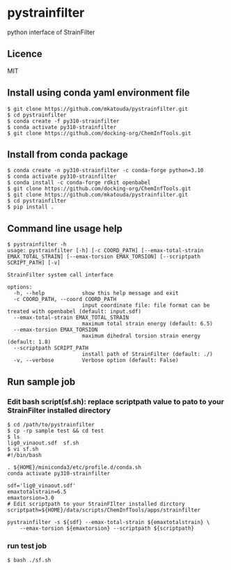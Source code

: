 # pystrainfilter
python interface of StrainFilter

## Licence
MIT

## Install using conda yaml environment file
```
$ git clone https://github.com/mkatouda/pystrainfilter.git
$ cd pystrainfilter
$ conda create -f py310-strainfilter
$ conda activate py310-strainfilter
$ git clone https://github.com/docking-org/ChemInfTools.git
```

## Install from conda package
```
$ conda create -n py310-strainfilter -c conda-forge python=3.10
$ conda activate py310-strainfilter
$ conda install -c conda-forge rdkit openbabel
$ git clone https://github.com/docking-org/ChemInfTools.git
$ git clone https://github.com/mkatouda/pystrainfilter.git
$ cd pystrainfilter
$ pip install .
```

## Command line usage help
```
$ pystrainfilter -h
usage: pystrainfilter [-h] [-c COORD_PATH] [--emax-total-strain EMAX_TOTAL_STRAIN] [--emax-torsion EMAX_TORSION] [--scriptpath SCRIPT_PATH] [-v]

StrainFilter system call interface

options:
  -h, --help            show this help message and exit
  -c COORD_PATH, --coord COORD_PATH
                        input coordinate file: file format can be treated with openbabel (default: input.sdf)
  --emax-total-strain EMAX_TOTAL_STRAIN
                        maximum total strain energy (default: 6.5)
  --emax-torsion EMAX_TORSION
                        maximum dihedral torsion strain energy (default: 1.8)
  --scriptpath SCRIPT_PATH
                        install path of StrainFilter (default: ./)
  -v, --verbose         Verbose option (default: False)
```

## Run sample job
### Edit bash script(sf.sh): replace scriptpath value to pato to your StrainFilter installed directory
```
$ cd /path/to/pystrainfilter
$ cp -rp sample test && cd test
$ ls
lig0_vinaout.sdf  sf.sh
$ vi sf.sh
#!/bin/bash

. ${HOME}/miniconda3/etc/profile.d/conda.sh
conda activate py310-strainfilter

sdf='lig0_vinaout.sdf'
emaxtotalstrain=6.5
emaxtorsion=3.0
# Edit scriptpath to your StrainFIlter installed dirctory
scriptpath=${HOME}/data/scripts/ChemInfTools/apps/strainfilter

pystrainfilter -s ${sdf} --emax-total-strain ${emaxtotalstrain} \
    --emax-torsion ${emaxtorsion} --scriptpath ${scriptpath}
```

### run test job
```
$ bash ./sf.sh
```
